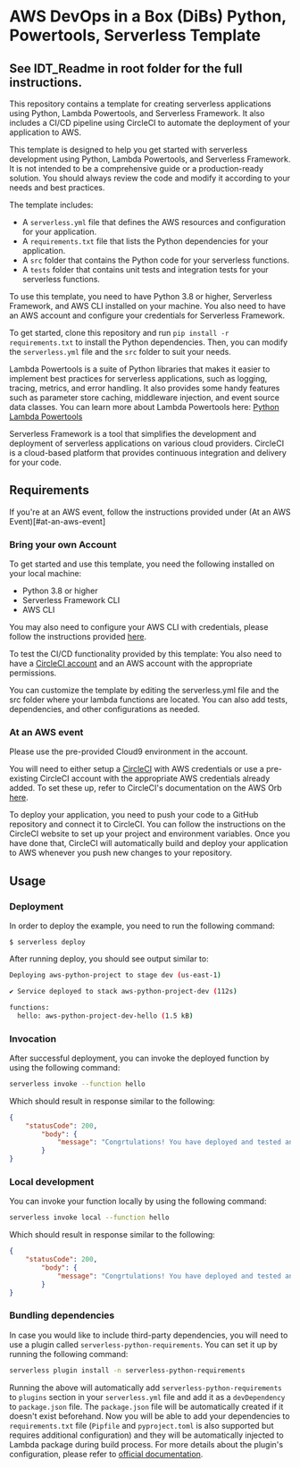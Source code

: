 # AWS DevOps in a Box (DiBs) Python, Powertools, Serverless Template

## See IDT_Readme in root folder for the full instructions. ##

This repository contains a template for creating serverless applications using
Python, Lambda Powertools, and Serverless Framework. It also includes a CI/CD
pipeline using CircleCI to automate the deployment of your application to AWS.

This template is designed to help you get started with serverless development
using Python, Lambda Powertools, and Serverless Framework. It is not intended
to be a comprehensive guide or a production-ready solution. You should always
review the code and modify it according to your needs and best practices.

The template includes:

- A `serverless.yml` file that defines the AWS resources and configuration
for your application.
- A `requirements.txt` file that lists the Python dependencies for your
application.
- A `src` folder that contains the Python code for your serverless functions.
- A `tests` folder that contains unit tests and integration tests for your
serverless functions.

To use this template, you need to have Python 3.8 or higher, Serverless Framework,
and AWS CLI installed on your machine. You also need to have an AWS account and
configure your credentials for Serverless Framework.

To get started, clone this repository and run `pip install -r requirements.txt`
to install the Python dependencies. Then, you can modify the `serverless.yml`
file and the `src` folder to suit your needs.

Lambda Powertools is a suite of Python libraries that makes it easier to implement
best practices for serverless applications, such as logging, tracing, metrics,
and error handling. It also provides some handy features such as parameter store
caching, middleware injection, and event source data classes. You can learn more
about Lambda Powertools here: [Python Lambda Powertools](https://awslabs.github.io/aws-lambda-powertools-python/)

Serverless Framework is a tool that simplifies the development and deployment of
serverless applications on various cloud providers. CircleCI is a cloud-based
platform that provides continuous integration and delivery for your code.

## Requirements
If you're at an AWS event, follow the instructions provided under (At an AWS Event)[#at-an-aws-event]

### Bring your own Account
To get started and use this template, you need the following installed on
your local machine:
* Python 3.8 or higher
* Serverless Framework CLI
* AWS CLI

You may also need to configure your AWS CLI with credentials, please follow the
instructions provided
[here](https://docs.aws.amazon.com/cli/latest/userguide/cli-configure-files.html).

To test the CI/CD functionality provided by this template:
You also need to have a [CircleCI account](https://circleci.com/signup/) and an
AWS account with the appropriate permissions.

You can customize the template by editing the serverless.yml file and the src
folder where your lambda functions are located. You can also add tests,
dependencies, and other configurations as needed.

### At an AWS event
Please use the pre-provided Cloud9 environment in the account.

You will need to either setup a [CircleCI](https://circleci.com/signup/) with
AWS credentials or use a pre-existing CircleCI account with the appropriate
AWS credentials already added. To set these up, refer to CircleCI's documentation
on the AWS Orb [here](https://circleci.com/developer/orbs/orb/circleci/aws-cli).

To deploy your application, you need to push your code to a GitHub repository
and connect it to CircleCI. You can follow the instructions on the CircleCI
website to set up your project and environment variables. Once you have done
that, CircleCI will automatically build and deploy your application to AWS
whenever you push new changes to your repository.

## Usage

### Deployment

In order to deploy the example, you need to run the following command:

```
$ serverless deploy
```

After running deploy, you should see output similar to:

```bash
Deploying aws-python-project to stage dev (us-east-1)

✔ Service deployed to stack aws-python-project-dev (112s)

functions:
  hello: aws-python-project-dev-hello (1.5 kB)
```

### Invocation

After successful deployment, you can invoke the deployed function by using the
following command:

```bash
serverless invoke --function hello
```

Which should result in response similar to the following:

```json
{
    "statusCode": 200,
        "body": {
            "message": "Congrtulations! You have deployed and tested an AWS Lambda using DiBs"
        }
}
```

### Local development

You can invoke your function locally by using the following command:

```bash
serverless invoke local --function hello
```

Which should result in response similar to the following:

```json
{
    "statusCode": 200,
        "body": {
            "message": "Congrtulations! You have deployed and tested an AWS Lambda using DiBs"
        }
}
```

### Bundling dependencies

In case you would like to include third-party dependencies, you will need to use a plugin called `serverless-python-requirements`.
You can set it up by running the following command:

```bash
serverless plugin install -n serverless-python-requirements
```

Running the above will automatically add `serverless-python-requirements` to
`plugins` section in your `serverless.yml` file and add it as a `devDependency`
to `package.json` file. The `package.json` file will be automatically created
if it doesn't exist beforehand. Now you will be able to add your dependencies
to `requirements.txt` file (`Pipfile` and `pyproject.toml` is also supported but
requires additional configuration) and they will be automatically injected to
Lambda package during build process. For more details about the plugin's
configuration, please refer to
[official documentation](https://github.com/UnitedIncome/serverless-python-requirements).
